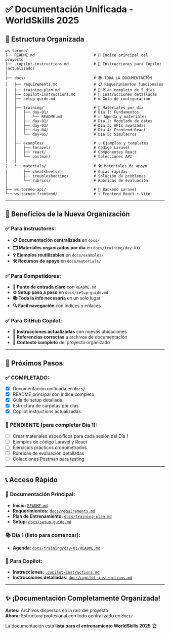 # ✅ Documentación Unificada - WorldSkills 2025

## 📁 Estructura Organizada

```
ws-torneo/
├── README.md                          # 📖 Índice principal del proyecto
├── .copilot-instructions.md           # 🤖 Instrucciones para Copilot (actualizado)
│
├── docs/                              # 📚 TODA LA DOCUMENTACIÓN
│   ├── requirements.md                # 📋 Requerimientos funcionales
│   ├── training-plan.md               # 📅 Plan completo de 5 días
│   ├── copilot-instructions.md        # 🤖 Instrucciones detalladas
│   ├── setup-guide.md                 # ⚙️ Guía de configuración
│   │
│   ├── training/                      # 🎯 Materiales por día
│   │   ├── day-01/                    # Día 1: Fundamentos
│   │   │   └── README.md              # ✅ Agenda y materiales
│   │   ├── day-02/                    # Día 2: Modelado de datos
│   │   ├── day-03/                    # Día 3: APIs avanzadas
│   │   ├── day-04/                    # Día 4: Frontend React
│   │   └── day-05/                    # Día 5: Simulacros
│   │
│   ├── examples/                      # 💡 Ejemplos y templates
│   │   ├── laravel/                   # Código Laravel
│   │   ├── react/                     # Componentes React
│   │   └── postman/                   # Colecciones API
│   │
│   └── materials/                     # 🛠️ Materiales de apoyo
│       ├── cheatsheets/               # Guías rápidas
│       ├── troubleshooting/           # Solución de problemas
│       └── rubrics/                   # Rúbricas de evaluación
│
├── ws-torneo-api/                     # 🚀 Backend Laravel
└── ws-torneo-frontend/                # ⚛️ Frontend React + Vite
```

---

## 🎯 Beneficios de la Nueva Organización

### ✅ **Para Instructores:**

- **📋 Documentación centralizada** en `docs/`
- **🗂️ Materiales organizados por día** en `docs/training/day-XX/`
- **💡 Ejemplos reutilizables** en `docs/examples/`
- **🛠️ Recursos de apoyo** en `docs/materials/`

### ✅ **Para Competidores:**

- **📖 Punto de entrada claro** con `README.md`
- **⚙️ Setup paso a paso** en `docs/setup-guide.md`
- **📚 Toda la info necesaria** en un solo lugar
- **🔍 Fácil navegación** con índices y enlaces

### ✅ **Para GitHub Copilot:**

- **🤖 Instrucciones actualizadas** con nuevas ubicaciones
- **📍 Referencias correctas** a archivos de documentación
- **🎯 Contexto completo** del proyecto organizado

---

## 🚀 Próximos Pasos

### ✅ **COMPLETADO:**

- [x] Documentación unificada en `docs/`
- [x] README principal con índice completo
- [x] Guía de setup detallada
- [x] Estructura de carpetas por días
- [x] Copilot instructions actualizadas

### 🔄 **PENDIENTE (para completar Día 1):**

- [ ] Crear materiales específicos para cada sesión del Día 1
- [ ] Ejemplos de código Laravel y React
- [ ] Ejercicios prácticos cronometrados
- [ ] Rúbricas de evaluación detalladas
- [ ] Colecciones Postman para testing

---

## 📞 Acceso Rápido

### 🎯 **Documentación Principal:**

- **Inicio:** [`README.md`](../README.md)
- **Requerimientos:** [`docs/requirements.md`](docs/requirements.md)
- **Plan de Entrenamiento:** [`docs/training-plan.md`](docs/training-plan.md)
- **Setup:** [`docs/setup-guide.md`](docs/setup-guide.md)

### 📚 **Día 1 (listo para comenzar):**

- **Agenda:** [`docs/training/day-01/README.md`](docs/training/day-01/README.md)

### 🤖 **Para Copilot:**

- **Instrucciones:** [`.copilot-instructions.md`](../.copilot-instructions.md)
- **Instrucciones detalladas:** [`docs/copilot-instructions.md`](docs/copilot-instructions.md)

---

## ✨ **¡Documentación Completamente Organizada!**

**Antes:** Archivos dispersos en la raíz del proyecto  
**Ahora:** Estructura profesional con todo centralizado en `docs/`

La documentación está **lista para el entrenamiento WorldSkills 2025** 🏆
